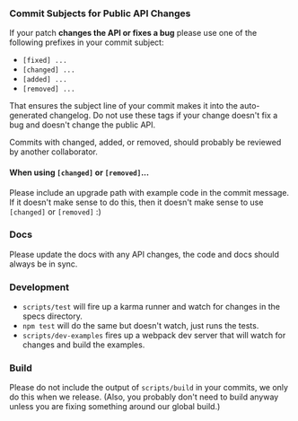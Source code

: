 ### Commit Subjects for Public API Changes

If your patch **changes the API or fixes a bug** please use one of the
following prefixes in your commit subject:

- `[fixed] ...`
- `[changed] ...`
- `[added] ...`
- `[removed] ...`

That ensures the subject line of your commit makes it into the
auto-generated changelog. Do not use these tags if your change doesn't
fix a bug and doesn't change the public API.

Commits with changed, added, or removed, should probably be reviewed by
another collaborator.

#### When using `[changed]` or `[removed]`...

Please include an upgrade path with example code in the commit message.
If it doesn't make sense to do this, then it doesn't make sense to use
`[changed]` or `[removed]` :)

### Docs

Please update the docs with any API changes, the code and docs should
always be in sync.

### Development

- `scripts/test` will fire up a karma runner and watch for changes in the
  specs directory.
- `npm test` will do the same but doesn't watch, just runs the tests.
- `scripts/dev-examples` fires up a webpack dev server that will watch
  for changes and build the examples.

### Build

Please do not include the output of `scripts/build` in your commits, we
only do this when we release. (Also, you probably don't need to build
anyway unless you are fixing something around our global build.)

